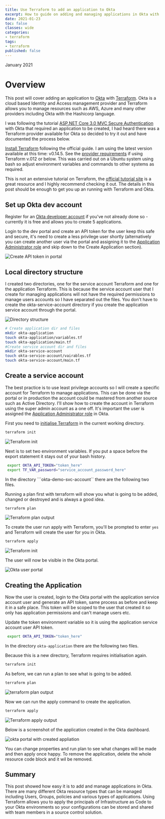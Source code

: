 ```yaml
---
title: Use Terraform to add an application to Okta
excerpt: How to guide on adding and managing applications in Okta with Terraform.
date: 2021-01-23
toc: false
classes: wide
categories:
- terraform
tags:
- terraform
published: false
---
```

January 2021

# Overview

This post will cover adding an application to [Okta] with [Terraform].
Okta is a cloud based Identity and Access management provider and Terraform allows you to manage resources such as AWS, Azure and many other providers including Okta with the Hashicorp language.

I was following the tutorial [ASP.NET Core 3.0 MVC Secure Authentication] with Okta that required an application to be created, I had heard there was a Terraform provider available for Okta so decided to try it out and have documented the process below.

[Install Terraform] following the official guide. I am using the latest version available at this time: v0.14.5. See the [provider requirements] if using Terraform v.012 or below.
This was carried out on a Ubuntu system using bash so adjust environment variables and commands to other systems as required.

This is not an extensive tutorial on Terraform, the [official tutorial site] is a great resource and I highly recommend checking it out. The details in this post should be enough to get you up an running with Terraform and Okta.

## Set up Okta dev account

Register for an [Okta developer account] if you've not already done so - currently it is free and allows you to create 5 applications.

Login to the dev portal and create an API token for the user keep this safe and secure, it's need to create a less privilege user shortly (alternatively you can create another user via the portal and assigning it to the [Application Administrator role] and skip down to the Create Application section).

![Create API token in portal](/images/terraform-okta/api-token.png)

## Local directory structure

I created two directories, one for the service account Terraform and one for the application Terraform. This is because the service account user that I create for managing applications will not have the required permissions to manage users accounts so I have separated out the files. You don't have to create the okta-service-account directory if you create the application service account through the portal.

![Directory structure](/images/terraform-okta/tree.png)

```bash
# Create application dir and files
mkdir okta-application
touch okta-application/variables.tf
touch okta-application/main.tf
#Create service account dir and files
mkdir okta-service-account
touch okta-service-account/vairables.tf
touch okta-service-account/main.tf
```

## Create a service account

The best practice is to use least privilege accounts so I will create a specific account for Terraform to manage applications. This can be done via the portal or in production the account could be mastered from another source such as Active Directory. I'll show how to create the account in Terraform using the super admin account as a one off. It's important the user is assigned the [Application Administrator role] in Okta.

First you need to [initialise Terraform] in the current working directory.

```bash
terraform init
```

![Terraform init](/images/terraform-okta/terraform-init.png)

Next is to set two environment variables. If you put a space before the export statement it stays out of your bash history.

```bash
 export OKTA_API_TOKEN="token_here"
 export TF_VAR_password="service_account_password_here"
```

In the directory ```okta-demo-svc-account`` there are the following two files.

<script src="https://gist.github.com/MatthewJDavis/41a04b3a6d29b3eab129df821128a9dd.js"></script>

<script src="https://gist.github.com/MatthewJDavis/03a179d056c33081db5c36a4ad1dbb72.js"></script>

Running a plan first with terraform will show you what is going to be added, changed or destroyed and is always a good idea.

```bash
terraform plan
```

![Terraform plan output](/images/terraform-okta/terraform-plan.png)

To create the user run apply with Terraform, you'll be prompted to enter ```yes``` and Terraform will create the user for you in Okta.

```bash
terraform apply
```

![Terraform init](/images/terraform-okta/terraform-apply.png)

The user will now be visible in the Okta portal.

![Okta user portal](/images/terraform-okta/users.png)

## Creating the Application

Now the user is created, login to the Okta portal with the application service account user and generate an API token, same process as before and keep it in a safe place. This token will be scoped to the user that created it so only has application permissions and can't manage users etc.

Update the token environment variable so it is using the application service account user API token.

```bash
 export OKTA_API_TOKEN="token_here"
```

In the directory ```okta-application``` there are the following two files.

<script src="https://gist.github.com/MatthewJDavis/9741a1ca57c53a682f1378976e2c4f7b.js"></script>

<script src="https://gist.github.com/MatthewJDavis/54f794ff60ed97c77f6ab3bd65067f3e.js"></script>

Because this is a new directory, Terraform requires initialisation again.

```bash
terraform init
```

As before, we can run a plan to see what is going to be added.

```bash
terraform plan
```

![terraform plan output](/images/terraform-okta/terraform-plan-app.png)

Now we can run the apply command to create the application.

```bash
terraform apply
```

![Terraform apply output](/images/terraform-okta/terraform-apply-app.png)

Below is a screenshot of the application created in the Okta dashboard.

![okta portal with created appliation](/images/terraform-okta/apps-portal.png)

You can change properties and run plan to see what changes will be made and then apply once happy. To remove the application, delete the whole resource code block and it wil be removed.

## Summary

This post showed how easy it is to add and manage applications in Okta. There are many different Okta resource types that can be managed including Users, Groups, policies and various types of applications. Using Terraform allows you to apply the principals of Infrastructure as Code to your Okta environments so your configurations can be stored and shared with team members in a source control solution.

[Okta]: https://www.okta.com/
[Terraform]: https://www.terraform.io/
[ASP.NET Core 3.0 MVC Secure Authentication]: https://developer.okta.com/blog/2019/11/15/aspnet-core-3-mvc-secure-authentication
[provider requirements]: https://registry.terraform.io/providers/oktadeveloper/okta/latest/docs#example-usage
[Install Terraform]: https://learn.hashicorp.com/tutorials/terraform/install-cli
[Okta developer account]: https://developer.okta.com/signup/
[Application Administrator role]: https://help.okta.com/en/prod/Content/Topics/Security/administrators-app-admin.htm
[Okta user resource]: https://registry.terraform.io/providers/oktadeveloper/okta/latest/docs/resources/user
[official tutorial site]: https://learn.hashicorp.com/terraform?utm_source=terraform_io
[initialise terraform]: https://www.terraform.io/docs/cli/commands/init.html
